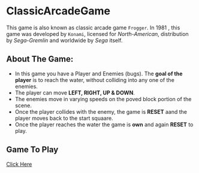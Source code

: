 # ClassicArcadeGame
   This game is also known as classic arcade game `Frogger`. 
   In 1981 , this game was developed by `Konami`, licensed for *North-American*, distribution by *Sega-Gremlin* and worldwide by *Sega* itself. 
## About The Game:
 * In this game you have a Player and Enemies (bugs). The **goal of the player** is to reach the water, without colliding into any one of the enemies.
* The player can move **LEFT, RIGHT, UP & DOWN**.
* The enemies move in varying speeds on the poved block portion of the scene.
* Once the player collides with the enemy, the game is **RESET** aand the player moves back to the start squaare.
* Once the player reaches the water the game is **own** and again **RESET** to play. 

## Game To Play 

[Click Here](https://abm9838.github.io/ClassicArcadeGame/)


